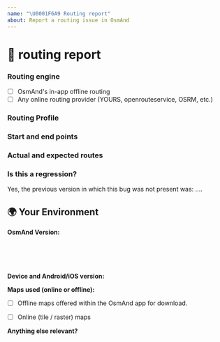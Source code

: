 ```yaml
---
name: "\U0001F6A9 Routing report"
about: Report a routing issue in OsmAnd
---
```


<!--🔅🔅🔅🔅🔅🔅🔅🔅🔅🔅🔅🔅🔅🔅🔅🔅🔅🔅🔅🔅🔅🔅🔅🔅🔅🔅🔅🔅🔅🔅🔅

Oh hi there! 😄

To expedite issue processing please search open and closed issues before submitting a new one.
Existing issues often contain information about workarounds, resolution, or progress updates.

GitHub is our main development tool for our developers. There are hundreds of requests a month and there are relatively few developers.
So by opening an issue, please know that your issue will be sent out to all developers and acknowledge that it could be closed without explanation or with just a brief message.
Comments on the closed issues are also sent to all developers, so you will definitely will be heard.
However, there is no guarantee that a developer will pick up the issue to work on it.

Please be sure to read our [FAQ](https://osmand.net/help-online) before creating an issue here.

The best way to get help about an OsmAnd issue is to create a valid and detailed issue.
Please give us the following information so that we can try to **reproduce** your issue:

🔅🔅🔅🔅🔅🔅🔅🔅🔅🔅🔅🔅🔅🔅🔅🔅🔅🔅🔅🔅🔅🔅🔅🔅🔅🔅🔅🔅🔅🔅🔅🔅🔅-->

# 🐞 routing report

### Routing engine

<!-- Which routing provider was used? (please tick the proper box [x]) -->

- [ ] OsmAnd's in-app offline routing
- [ ] Any online routing provider (YOURS, openrouteservice, OSRM, etc.)

### Routing Profile

<!-- What routing profile is chosen in the OsmAnd app? (car, bike, pedestrian, fastest or shortest, etc.) -->

### Start and end points

<!-- Please specify (as exactly as possible) the start and endpoint of your route by telling us the city and street name so that we can find it via the in-app address search easily.
Also, a permalink from [openstreetmap.org](https://www.openstreetmap.org/) can be helpful. -->

### Actual and expected routes

<!-- Tell us your expected routing and how OsmAnd routes, or add screenshots here. -->

### Is this a regression?

<!-- Did this behavior use to work in the previous version? -->
<!-- ✍️--> Yes, the previous version in which this bug was not present was: ....

## 🌍 Your Environment

**OsmAnd Version:**

<pre><code>
<!-- paste version below -->
<!-- ✍️-->

</code></pre>

**Device and Android/iOS version:**

**Maps used (online or offline):**

<!-- Please tick the correct box [x] (or both) -->

- [ ] Offline maps offered within the OsmAnd app for download.
<!-- If you have an issue related to offline maps, tell us the exact name of the map file where the issue occurs and its edition date. -->
- [ ] Online (tile / raster) maps <!-- Please name it -->

**Anything else relevant?**

